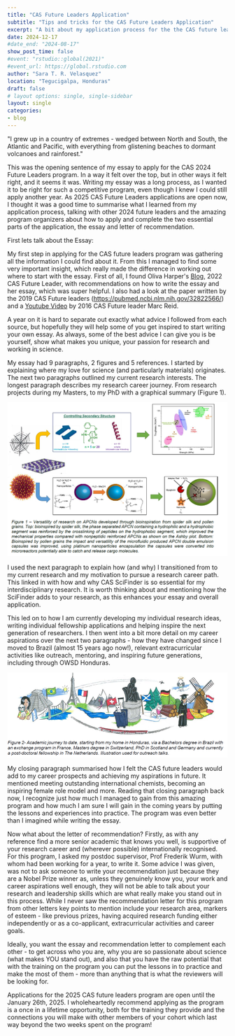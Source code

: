 ```yaml
---
title: "CAS Future Leaders Application"
subtitle: "Tips and tricks for the CAS Future Leaders Application"
excerpt: "A bit about my application process for the the CAS future leaders 2024 program"
date: 2024-12-17
#date_end: "2024-08-17"
show_post_time: false
#event: "rstudio::global(2021)"
#event_url: https://global.rstudio.com
author: "Sara T. R. Velasquez"
location: "Tegucigalpa, Honduras"
draft: false
# layout options: single, single-sidebar
layout: single
categories:
- blog
---
```


"I grew up in a country of extremes - wedged between North and South, the Atlantic and Pacific, with everything from glistening beaches to dormant volcanoes and rainforest."
 
This was the opening sentence of my essay to apply for the CAS 2024 Future Leaders program. In a way it felt over the top, but in other ways it felt right, and it seems it was. Writing my essay was a long process, as I wanted it to be right for such a competitive program, even though I knew I could still apply another year. As 2025 CAS Future Leaders applications are open now, I thought it was a good time to summarise what I learned from my application process, talking with other 2024 future leaders and the amazing program organizers about how to apply and complete the two essential parts of the application, the essay and letter of recommendation.
 
First lets talk about the Essay:
 
My first step in applying for the CAS future leaders program was gathering all the information I could find about it. From this I managed to find some very important insight, which really made the difference in working out where to start with the essay. First of all, I found Oliva Harper's [Blog](https://theskyisnotthelimit.org/professional-student/2022/12/28/applying-to-the-cas-future-leaders-program-tips-for-writing-the-essay), 2022 CAS Future Leader, with recommendations on how to write the essay and her essay, which was super helpful. I also had a look at the paper written by the 2019 CAS Future leaders (https://pubmed.ncbi.nlm.nih.gov/32822566/) and a [Youtube Video](https://www.youtube.com/watch?v=NU30_E199ms&ab_channel=MarcReid) by 2016 CAS Future leader Marc Reid.
 
A year on it is hard to separate out exactly what advice I followed from each source, but hopefully they will help some of you get inspired to start writing your own essay. As always, some of the best advice I can give you is be yourself, show what makes you unique, your passion for research and working in science.
 
My essay had 9 paragraphs, 2 figures and 5 references. I started by explaining where my love for science (and particularly materials) originates. The next two paragraphs outlined my current research interests. The longest paragraph describes my research career journey. From research projects during my Masters, to my PhD with a graphical summary (Figure 1).


![](featured01.png)

I used the next paragraph to explain how (and why) I transitioned from to my current research and my motivation to pursue a research career path. This linked in with how and why CAS SciFinder is so essential for my interdisciplinary research. It is worth thinking about and mentioning how the SciFinder adds to your research, as this enhances your essay and overall application.
 
This led on to how I am currently developing my individual research ideas, writing individual fellowship applications and helping inspire the next generation of researchers. I then went into a bit more detail on my career aspirations over the next two paragraphs - how they have changed since I moved to Brazil (almost 15 years ago now!),  relevant extracurricular activities like outreach, mentoring, and inspiring future generations, including through OWSD Honduras.

![](featured02.png)

My closing paragraph summarised how I felt the CAS future leaders would add to my career prospects and achieving my aspirations in future. It mentioned meeting outstanding international chemists, becoming an inspiring female role model and more. Reading that closing paragraph back now, I recognize just how much I managed to gain from this amazing program and how much I am sure I will gain in the coming years by putting the lessons and experiences into practice. The program was even better than I imagined while writing the essay.
 
Now what about the letter of recommendation? Firstly, as with any reference find a more senior academic that knows you well, is supportive of your research career and (wherever possible) internationally recognised. For this program, I asked my postdoc supervisor, Prof Frederik Wurm, with whom had been working for a year, to write it. Some advice I was given, was not to ask someone to write your recommendation just because they are a Nobel Prize winner as, unless they genuinely know you, your work and career aspirations well enough, they will not be able to talk about your research and leadership skills which are what really make you stand out in this process. While I never saw the recommendation letter for this program from other letters key points to mention include your research area, markers of esteem - like previous prizes, having acquired research funding either independently or as a co-applicant, extracurricular activities and career goals.
 
Ideally, you want the essay and recommendation letter to complement each other - to get across who you are, why you are so passionate about science (what makes YOU stand out), and also that you have the raw potential that with the training on the program you can put the lessons in to practice and make the most of them - more than anything that is what the reviewers will be looking for.
 
Applications for the 2025 CAS future leaders program are open until the January 26th, 2025. I wholeheartedly recommend applying as the program is a once in a lifetime opportunity, both for the training they provide and the connections you will make with other members of your cohort which last way beyond the two weeks spent on the program!
